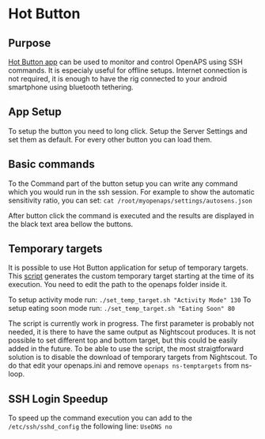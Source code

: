# Hot Button

## Purpose
[Hot Button app](https://play.google.com/store/apps/details?id=crosien.HotButton) can be used to monitor and control OpenAPS using SSH commands. It is especialy useful for offline setups. Internet connection is not required, it is enough to have the rig connected to your android smartphone using bluetooth tethering.

## App Setup 
To setup the button you need to long click. Setup the Server Settings and set them as default. For every other button you can load them.

## Basic commands
To the Command part of the button setup you can write any command which you would run in the ssh session. For example to show the automatic sensitivity ratio, you can set:
```cat /root/myopenaps/settings/autosens.json ```

After button click the command is executed and the results are displayed in the black text area bellow the buttons. 

## Temporary targets
It is possible to use Hot Button application for setup of temporary targets.  This [script](https://github.com/lukas-ondriga/openaps-share/blob/master/start-temp-target.sh) generates the custom temporary target starting at the time of its execution. You need to edit the path to the openaps folder inside it.

To setup activity mode run:
```./set_temp_target.sh "Activity Mode" 130```
To setup eating soon mode run:
```./set_temp_target.sh "Eating Soon" 80```

The script is currently work in progress. The first parameter is probably not needed, it is there to have the same output as Nightscout produces. It is not possible to set different top and bottom target, but this could be easily added in the future. 
To be able to use the script, the most straigtforward solution is to disable the download of temporary targets from Nightscout. To do that edit your openaps.ini and remove ```openaps ns-temptargets``` from ns-loop. 

## SSH Login Speedup
To speed up the command execution you can add to the ```/etc/ssh/sshd_config``` the following line:
```UseDNS no```



